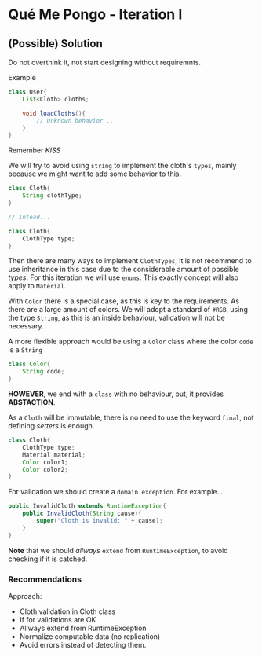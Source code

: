 # Qué Me Pongo - Iteration I

## (Possible) Solution

Do not overthink it, not start designing without requiremnts.

Example

```java
class User{
    List<Cloth> cloths;

    void loadCloths(){
        // Unknown behavior ...
    }
}
```

Remember _KISS_

We will try to avoid using `string` to implement the cloth's `types`, mainly because we might want to add some behavior to this.

```java
class Cloth{
    String clothType;
}

// Intead...

class Cloth{
    ClothType type;
}
```

Then there are many ways to implement `ClothTypes`, it is not recommend to use inheritance in this case due to the considerable amount of possible _types_. For this iteration we will use `enums`.
This exactly concept will also apply to `Material`.

With `Color` there is a special case, as this is key to the requirements. As there are a large amount of colors. We will adopt a standard of `#RGB`, using the type `String`, as this is an inside behaviour, validation will not be necessary.

A more flexible approach would be using a `Color` class where the color `code` is a `String`

```java
class Color{
    String code;
}
```

**HOWEVER**, we end with a `class` with no behaviour, but, it provides **ABSTACTION**.

As a `Cloth` will be immutable, there is no need to use the keyword `final`, not defining _setters_ is enough.

```java
class Cloth{
    ClothType type;
    Material material;
    Color color1;
    Color color2;
}
```

For validation we should create a `domain exception`. For example...

```java
public InvalidCloth extends RuntimeException{
    public InvalidCloth(String cause){
        super("Cloth is invalid: " + cause);
    }
}
```

**Note** that we should _allways_ `extend` from `RuntimeException`, to avoid checking if it is catched.

### Recommendations

Approach:

- Cloth validation in Cloth class
- If for validations are OK
- Allways extend from RuntimeException
- Normalize computable data (no replication)
- Avoid errors instead of detecting them.
